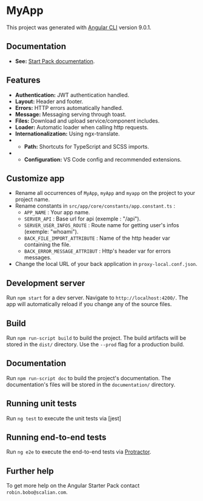 # MyApp

This project was generated with [Angular CLI](https://github.com/angular/angular-cli) version 9.0.1.

## Documentation

* **See:** [Start Pack documentation](https://its-bdx.atlassian.net/wiki/spaces/CDS/pages/911081558/Starter+Pack).

## Features

* **Authentication:** JWT authentication handled.
* **Layout:** Header and footer.
* **Errors:** HTTP errors automatically handled.
* **Message:** Messaging serving through toast.
* **Files:** Download and upload service/component includes.
* **Loader:** Automatic loader when calling http requests.
* **Internationalization:** Using ngx-translate.
* * **Path:** Shortcuts for TypeScript and SCSS imports.
* * **Configuration:** VS Code config and recommended extensions.

## Customize app

* Rename all occurrences of `MyApp`, `myApp` and `myapp` on the project to your project name.
* Rename constants in `src/app/core/constants/app.constant.ts` :
  * `APP_NAME` : Your app name.
  * `SERVER_API` : Base url for api (exemple : "/api").
  * `SERVER_USER_INFOS_ROUTE` : Route name for getting user's infos (exemple: "whoami").
  * `BACK_FILE_IMPORT_ATTRIBUTE` : Name of the http header var containing the file.
  * `BACK_ERROR_MESSAGE_ATTRIBUT` : Http's header var for errors messages.
* Change the local URL of your back application in `proxy-local.conf.json`.

## Development server

Run `npm start` for a dev server. Navigate to `http://localhost:4200/`. The app will automatically reload if you change any of the source files.

## Build

Run `npm run-script build` to build the project. The build artifacts will be stored in the `dist/` directory. Use the `--prod` flag for a production build.

## Documentation

Run `npm run-script doc` to build the project's documentation. The documentation's files will be stored in the `documentation/` directory.

## Running unit tests

Run `ng test` to execute the unit tests via [jest]

## Running end-to-end tests

Run `ng e2e` to execute the end-to-end tests via [Protractor](http://www.protractortest.org/).

## Further help

To get more help on the Angular Starter Pack contact `robin.bobo@scalian.com`.
